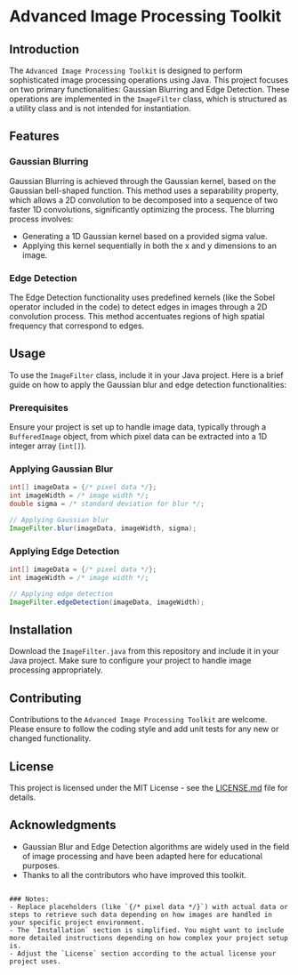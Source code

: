 # Advanced Image Processing Toolkit

## Introduction

The `Advanced Image Processing Toolkit` is designed to perform sophisticated image processing operations using Java. This project focuses on two primary functionalities: Gaussian Blurring and Edge Detection. These operations are implemented in the `ImageFilter` class, which is structured as a utility class and is not intended for instantiation.

## Features

### Gaussian Blurring
Gaussian Blurring is achieved through the Gaussian kernel, based on the Gaussian bell-shaped function. This method uses a separability property, which allows a 2D convolution to be decomposed into a sequence of two faster 1D convolutions, significantly optimizing the process. The blurring process involves:
- Generating a 1D Gaussian kernel based on a provided sigma value.
- Applying this kernel sequentially in both the x and y dimensions to an image.

### Edge Detection
The Edge Detection functionality uses predefined kernels (like the Sobel operator included in the code) to detect edges in images through a 2D convolution process. This method accentuates regions of high spatial frequency that correspond to edges.

## Usage

To use the `ImageFilter` class, include it in your Java project. Here is a brief guide on how to apply the Gaussian blur and edge detection functionalities:

### Prerequisites
Ensure your project is set up to handle image data, typically through a `BufferedImage` object, from which pixel data can be extracted into a 1D integer array (`int[]`).

### Applying Gaussian Blur
```java
int[] imageData = {/* pixel data */};
int imageWidth = /* image width */;
double sigma = /* standard deviation for blur */;

// Applying Gaussian blur
ImageFilter.blur(imageData, imageWidth, sigma);
```

### Applying Edge Detection
```java
int[] imageData = {/* pixel data */};
int imageWidth = /* image width */;

// Applying edge detection
ImageFilter.edgeDetection(imageData, imageWidth);
```

## Installation

Download the `ImageFilter.java` from this repository and include it in your Java project. Make sure to configure your project to handle image processing appropriately.

## Contributing

Contributions to the `Advanced Image Processing Toolkit` are welcome. Please ensure to follow the coding style and add unit tests for any new or changed functionality.

## License

This project is licensed under the MIT License - see the [LICENSE.md](LICENSE) file for details.

## Acknowledgments

- Gaussian Blur and Edge Detection algorithms are widely used in the field of image processing and have been adapted here for educational purposes.
- Thanks to all the contributors who have improved this toolkit.

```

### Notes:
- Replace placeholders (like `{/* pixel data */}`) with actual data or steps to retrieve such data depending on how images are handled in your specific project environment.
- The `Installation` section is simplified. You might want to include more detailed instructions depending on how complex your project setup is.
- Adjust the `License` section according to the actual license your project uses.
